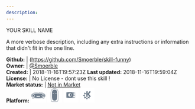 ```yaml
---
description: 
---
```

YOUR SKILL NAME

A more verbose description, including any extra instructions or
information that didn't fit in the one line.

**Github:** | (https://github.com/Smoerble/skill-funny)  
**Owner:** | [@Smoerble](https://github.com/Smoerble)  
**Created:** | 2018-11-16T19:57:23Z  **Last updated:** 2018-11-16T19:59:04Z  
**License:** | No License - dont use this skill !  
**Market status:** | [Not in Market](https://market.mycroft.ai/skill/)  
**Platform:**   ![](.gitbook/assets/mark-1-icon.png)  ![](.gitbook/assets/mark-2-icon.png)  ![](.gitbook/assets/picroft-icon.png)  ![](.gitbook/assets/kde.png)   
